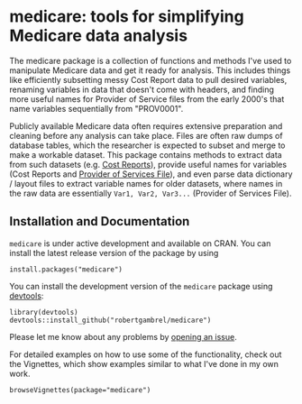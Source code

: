 
medicare: tools for simplifying Medicare data analysis
======================================================

<!-- README.md is generated from README.Rmd. Please edit that file -->
The medicare package is a collection of functions and methods I've used to manipulate Medicare data and get it ready for analysis. This includes things like efficiently subsetting messy Cost Report data to pull desired variables, renaming variables in data that doesn't come with headers, and finding more useful names for Provider of Service files from the early 2000's that name variables sequentially from "PROV0001".

Publicly available Medicare data often requires extensive preparation and cleaning before any analysis can take place. Files are often raw dumps of database tables, which the researcher is expected to subset and merge to make a workable dataset. This package contains methods to extract data from such datasets (e.g. [Cost Reports](https://www.cms.gov/Research-Statistics-Data-and-Systems/Downloadable-Public-Use-Files/Cost-Reports/Cost-Reports-by-Fiscal-Year.html)), provide useful names for variables (Cost Reports and [Provider of Services File](https://www.cms.gov/Research-Statistics-Data-and-Systems/Downloadable-Public-Use-Files/Provider-of-Services/)), and even parse data dictionary / layout files to extract variable names for older datasets, where names in the raw data are essentially `Var1, Var2, Var3...` (Provider of Services File).

Installation and Documentation
------------------------------

`medicare` is under active development and available on CRAN. You can install the latest release version of the package by using

    install.packages("medicare")

You can install the development version of the `medicare` package using [devtools](https://github.com/hadley/devtools):

    library(devtools)
    devtools::install_github("robertgambrel/medicare")

Please let me know about any problems by [opening an issue](http://github.com/robertgambrel/medicare/issues).

For detailed examples on how to use some of the functionality, check out the Vignettes, which show examples similar to what I've done in my own work.

    browseVignettes(package="medicare")
